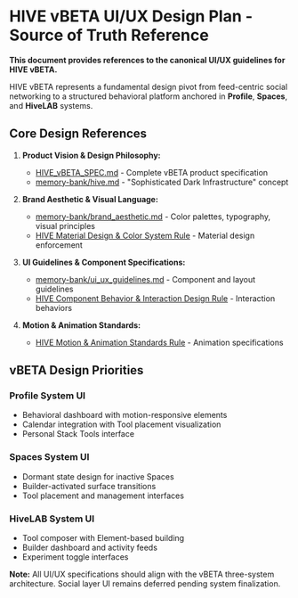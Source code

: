 # HIVE vBETA UI/UX Design Plan - Source of Truth Reference

**This document provides references to the canonical UI/UX guidelines for HIVE vBETA.**

HIVE vBETA represents a fundamental design pivot from feed-centric social networking to a structured behavioral platform anchored in **Profile**, **Spaces**, and **HiveLAB** systems.

## Core Design References

1.  **Product Vision & Design Philosophy:**
    *   [HIVE_vBETA_SPEC.md](mdc:HIVE_vBETA_SPEC.md) - Complete vBETA product specification
    *   [memory-bank/hive.md](mdc:memory-bank/hive.md) - "Sophisticated Dark Infrastructure" concept

2.  **Brand Aesthetic & Visual Language:**
    *   [memory-bank/brand_aesthetic.md](mdc:memory-bank/brand_aesthetic.md) - Color palettes, typography, visual principles
    *   [HIVE Material Design & Color System Rule](mdc:.cursorrules/hive_material_colors.mdc) - Material design enforcement

3.  **UI Guidelines & Component Specifications:**
    *   [memory-bank/ui_ux_guidelines.md](mdc:memory-bank/ui_ux_guidelines.md) - Component and layout guidelines
    *   [HIVE Component Behavior & Interaction Design Rule](mdc:.cursorrules/hive_component_interaction.mdc) - Interaction behaviors

4.  **Motion & Animation Standards:**
    *   [HIVE Motion & Animation Standards Rule](mdc:.cursorrules/hive_motion_standards.mdc) - Animation specifications

## vBETA Design Priorities

### Profile System UI
- Behavioral dashboard with motion-responsive elements
- Calendar integration with Tool placement visualization
- Personal Stack Tools interface

### Spaces System UI
- Dormant state design for inactive Spaces
- Builder-activated surface transitions
- Tool placement and management interfaces

### HiveLAB System UI
- Tool composer with Element-based building
- Builder dashboard and activity feeds
- Experiment toggle interfaces

**Note:** All UI/UX specifications should align with the vBETA three-system architecture. Social layer UI remains deferred pending system finalization.